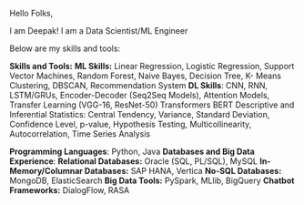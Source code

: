 Hello Folks,

I am Deepak! I am a Data Scientist/ML Engineer

Below are my skills and tools:

**Skills and Tools:**
**ML Skills:** Linear Regression, Logistic Regression, 
Support Vector Machines, Random Forest, Naive Bayes, 
Decision Tree, K- Means Clustering, DBSCAN, Recommendation System
**DL Skills**: CNN, RNN, LSTM/GRUs, Encoder-Decoder (Seq2Seq Models), Attention Models, Transfer Learning (VGG-16, ResNet-50) Transformers
BERT
Descriptive and Inferential Statistics: Central Tendency, Variance, 
Standard Deviation, Confidence Level, p-value, Hypothesis Testing, Multicollinearity, Autocorrelation, Time Series Analysis

**Programming Languages**: Python, Java
**Databases and Big Data Experience**: 
**Relational Databases:** Oracle (SQL, PL/SQL), MySQL
**In-Memory/Columnar Databases:** SAP HANA, Vertica
**No-SQL Databases:** MongoDB, ElasticSearch
**Big Data Tools:** PySpark, MLlib, BigQuery 
**Chatbot Frameworks:** DialogFlow, RASA

